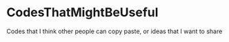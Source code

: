# CodesThatMightBeUseful
Codes that I think other people can copy paste, or ideas that I want to share

